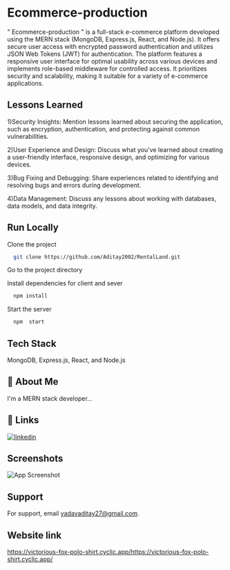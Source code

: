 # Ecommerce-production  
" Ecommerce-production " is a full-stack e-commerce platform developed using the MERN stack (MongoDB, Express.js, React, and Node.js). It offers secure user access with encrypted password authentication and utilizes JSON Web Tokens (JWT) for authentication. The platform features a responsive user interface for optimal usability across various devices and implements role-based middleware for controlled access. It prioritizes security and scalability, making it suitable for a variety of e-commerce applications.


## Lessons Learned

1)Security Insights: Mention lessons learned about securing the application, such as encryption, authentication, and protecting against common vulnerabilities.

2)User Experience and Design: Discuss what you've learned about creating a user-friendly interface, responsive design, and optimizing for various devices.

3)Bug Fixing and Debugging: Share experiences related to identifying and resolving bugs and errors during development.

4)Data Management: Discuss any lessons about working with databases, data models, and data integrity.

## Run Locally

Clone the project

```bash
  git clone https://github.com/Aditay2002/RentalLand.git
```

Go to the project directory

Install dependencies for client and sever 

```bash
  npm install
```

Start the server

```bash
  npm  start
```


## Tech Stack

MongoDB, Express.js, React, and Node.js



## 🚀 About Me
I'm a MERN stack developer...


## 🔗 Links

[![linkedin](https://img.shields.io/badge/linkedin-0A66C2?style=for-the-badge&logo=linkedin&logoColor=white)](https://www.linkedin.com/in/aditay-yadav-/)

## Screenshots

![App Screenshot](https://imageupload.io/ZzXexG5R6cB1lt6)


## Support

For support, email yadavaditay27@gmail.com.


## Website link
  https://victorious-fox-polo-shirt.cyclic.app/https://victorious-fox-polo-shirt.cyclic.app/
```


